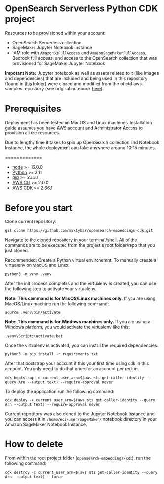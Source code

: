 
# OpenSearch Serverless Python CDK project

Resources to be provisioned within your account:

* OpenSearch Serverless collection
* SageMaker Jupyter Notebook instance
* IAM role with ``AmazonS3FullAccess`` and ``AmazonSageMakerFullAccess``, Bedrock full access, and access to the OpenSearch collection that was provisioned for SageMaker Jupyter Notebook

**Impotant Note:** Jupyter notebook as well as assets related to it (like images and dependencies) that are included and being used in this repository (found in [this](./notebook/) folder) were cloned and modified from the oficial aws-samples repository (see original notebook [here](https://github.com/aws-samples/amazon-bedrock-workshop/blob/main/03_QuestionAnswering/02_qa_w_rag_claude_opensearch.ipynb)).

# Prerequisites

Deployment has been tested on MacOS and Linux machines. Installation guide assumes you have AWS account and Administrator Access to provision all the resources. 

Due to lengthy time it takes to spin up OpenSearch collection and Notebook Instance, the whole deployment can take anywhere around 10-15 minutes.

=============

* [node](https://docs.npmjs.com/downloading-and-installing-node-js-and-npm) >= 16.0.0
* [Python](https://www.python.org/) >= 3.11
* [pip](https://pypi.org/project/pip/) >= 23.3.1
* [AWS CLI](https://docs.aws.amazon.com/cli/latest/userguide/getting-started-install.html) >= 2.0.0
* [AWS CDK](https://docs.aws.amazon.com/cdk/v2/guide/getting_started.html) >= 2.66.1

# Before you start

Clone current repository:

```
git clone https://github.com/maxtybar/opensearch-embeddings-cdk.git
```

Navigate to the cloned repository in your terminal/shell. All of the commands are to be executed from the project's root folder/repo that you just cloned.

Recommended: Create a Python virtual environemnt. To manually create a virtualenv on MacOS and Linux:

```
python3 -m venv .venv
```

After the init process completes and the virtualenv is created, you can use the following
step to activate your virtualenv.

**Note: This command is for MacOS/Linux machines only.** 
If you are using MacOS/Linux machine run the following command:

```
source .venv/bin/activate
```

**Note: This command is for Windows machines only.** 
If you are using a Windows platform, you would activate the virtualenv like this:

```
.venv\Scripts\activate.bat
```

Once the virtualenv is activated, you can install the required dependencies.

```
python3 -m pip install -r requirements.txt
```

After that bootstrap your account if this your first time using cdk in this account. 
You only need to do that once for an account per region.

```
cdk bootstrap -c current_user_arn=$(aws sts get-caller-identity --query Arn --output text) --require-approval never
```

To deploy the application run the following command:

```
cdk deploy -c current_user_arn=$(aws sts get-caller-identity --query Arn --output text) --require-approval never
```

Current repository was also cloned to the Jupyter Notebook Instance and you can access it in ``/home/ec2-user/SageMaker/`` notebook directory in your Amazon SageMaker Notebook Instance.

# How to delete

From within the root project folder (``opensearch-embeddings-cdk``), run the following command:

```
cdk destroy -c current_user_arn=$(aws sts get-caller-identity --query Arn --output text) --force
```